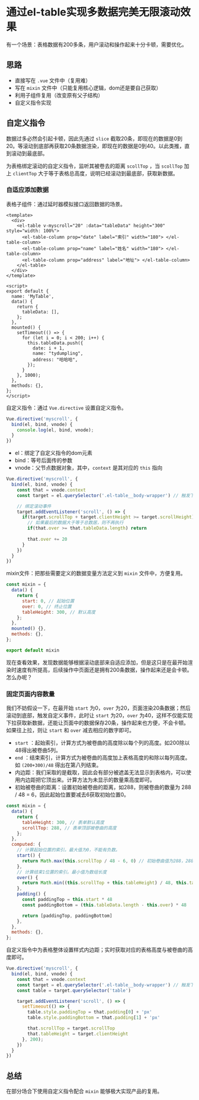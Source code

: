 # 通过el-table实现多数据完美无限滚动效果

有一个场景：表格数据有200多条，用户滚动和操作起来十分卡顿，需要优化。

## 思路

- 直接写在 `.vue` 文件中（复用难）
- 写在 `mixin` 文件中（只能复用核心逻辑，dom还是要自己获取）
- 利用子组件复用（改变原有父子结构）
- 自定义指令实现

## 自定义指令

数据过多必然会引起卡顿，因此先通过 `slice` 截取20条，即现在的数据是0到20。等滚动到底部再获取20条数据渲染，即现在的数据是0到40。以此类推，直到滚动到最底部。

为表格绑定滚动的自定义指令，监听其被卷去的距离 `scollTop` ，当 `scollTop` 加上 `clientTop` 大于等于表格总高度，说明已经滚动到最底部，获取新数据。

### 自适应添加数据

表格子组件：通过延时器模拟接口返回数据的场景。

```vue
<template>
  <div>
    <el-table v-myscroll="20" :data="tableData" height="300" style="width: 100%">
      <el-table-column prop="date" label="索引" width="180"> </el-table-column>
      <el-table-column prop="name" label="姓名" width="180"> </el-table-column>
      <el-table-column prop="address" label="地址"> </el-table-column>
    </el-table>
  </div>
</template>

<script>
export default {
  name: 'MyTable',
  data() {
    return {
      tableData: [],
    };
  },
  mounted() {
    setTimeout(() => {
      for (let i = 0; i < 200; i++) {
        this.tableData.push({
          date: i + 1,
          name: "tydumpling",
          address: "哈哈哈",
        });
      }
    }, 1000);
  },
  methods: {},
};
</script>
```

自定义指令：通过 `Vue.directive` 设置自定义指令。

```js
Vue.directive('myscroll', {
  bind(el, bind, vnode) {
    console.log(el, bind, vnode);
  }
})
```

- el：绑定了自定义指令的dom元素
- bind：等号后面传的参数
- vnode：父节点数据对象，其中，`context` 是其对应的 `this` 指向

```js
Vue.directive('myscroll', {
  bind(el, bind, vnode) {
    const that = vnode.context
    const target = el.querySelector('.el-table__body-wrapper') // 触发下滑事件的是表格体内容，不包含表格头

    // 绑定滚动事件
    target.addEventListener('scroll', () => {
      if(target.scrollTop + target.clientHeight >= target.scrollHeight) {
        // 如果最后的数据大于等于总数居，则不再执行
        if(that.over >= that.tableData.length) return
  
        that.over += 20
      }
    })
  }
})
```

mixin文件：把那些需要定义的数据变量方法定义到 `mixin` 文件中，方便复用。

```js
const mixin = {
  data() {
    return {
      start: 0, // 起始位置
      over: 0, // 终止位置
      tableHeight: 300, // 默认高度
    };
  },
  mounted() {},
  methods: {},
};

export default mixin
```

现在查看效果，发现数据能够根据滚动底部来自适应添加，但是这只是在最开始渲染时速度有所提高，后续操作中页面还是拥有200条数据，操作起来还是会卡顿。怎么办呢？

### 固定页面内容数量

我们不妨假设一下，在最开始 `start` 为0，`over` 为20，页面渲染20条数据；然后滚动到底部，触发自定义事件，此时让 `start` 为20，`over` 为40，这样不仅能实现下拉获取新数据，还能让页面中的数据保存20条，操作起来也方便，不会卡顿。如果往上拉，则让 `start` 和 `over` 减去相应的数字即可。

- `start` ：起始索引，计算方式为被卷曲的高度除以每个列的高度。如200除以48得出被卷曲5列。
- `end` ：结束索引，计算方式为被卷曲的高度加上表格高度的和除以每列高度。如 `(200+300)/48` 得出在第八列结束。
- 内边距：我们采取的是截取，因此会有部分被遮盖无法显示到表格内，可以使用内边距把它顶出来。计算方法为未显示的数量乘高度即可。
- 初始被卷曲的距离：设置初始被卷曲的距离，如288，则被卷曲的数量为 288 / 48 = 6，因此起始位置要减去6获取初始位置0。

```js
const mixin = {
  data() {
    return {
      tableHeight: 300, // 表单默认高度
      scrollTop: 288, // 表单顶部被卷曲的高度
    };
  },
  computed: {
    // 计算起始位置的索引。最大值为0，不能有负数。
    start() {
      return Math.max(this.scrollTop / 48 - 6, 0) // 初始卷曲值为288，288/48=6
    },
    // 计算结束1位置的索引。最小值为数组长度
    over() {
      return Math.min((this.scrollTop + this.tableHeight) / 48, this.tableData.length)
    },
    padding() {
      const paddingTop = this.start * 48
      const paddingBottom = (this.tableData.length - this.over) * 48

      return [paddingTop, paddingBottom]
    },
  },
  methods: {},
};
```

自定义指令中为表格整体设置样式内边距；实时获取对应的表格高度与被卷曲的高度即可。

```js
Vue.directive('myscroll', {
  bind(el, bind, vnode) {
    const that = vnode.context
    const target = el.querySelector('.el-table__body-wrapper') // 触发下滑事件的是表格体内容，不包含表格头
    const table = target.querySelector('table')

    target.addEventListener('scroll', () => {
      setTimeout(() => {
        table.style.paddingTop = that.padding[0] + 'px'
        table.style.paddingBottom = that.padding[1] + 'px'

        that.scrollTop = target.scrollTop
        that.tableHeight = target.clientHeight
      }, 200);
    })
  }
})
```

## 总结

在部分场合下使用自定义指令配合 `mixin` 能够极大实现产品的复用。

